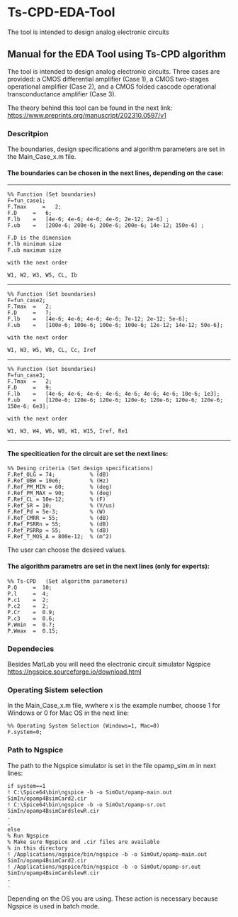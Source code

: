 # Ts-CPD-EDA-Tool
The tool is intended to design analog electronic circuits

## Manual for the EDA Tool using Ts-CPD algorithm


The tool is intended to design analog electronic circuits. Three cases are provided: a CMOS differential amplifier (Case 1), a CMOS two-stages operational amplifier (Case 2), and a CMOS folded cascode operational transconductance amplifier (Case 3). 

The theory behind this tool can be found in the next link:
https://www.preprints.org/manuscript/202310.0597/v1

### Descritpion

 The boundaries, design specifications and algorithm parameters are set in the Main_Case_x.m file.

 #### The boundaries can be chosen in the next lines, depending on the case:

----------
```
%% Function (Set boundaries)
F=fun_case1;
F.Tmax     =   2;
F.D     =   6;
F.lb    =   [4e-6; 4e-6; 4e-6; 4e-6; 2e-12; 2e-6] ;
F.ub    =   [200e-6; 200e-6; 200e-6; 200e-6; 14e-12; 150e-6] ;

F.D is the dimension
F.lb minimum size
F.ub maximum size

with the next order

W1, W2, W3, W5, CL, Ib
```
----------
```
%% Function (Set boundaries)
F=fun_case2;
F.Tmax  =   2;
F.D     =   7;
F.lb    =   [4e-6; 4e-6; 4e-6; 4e-6; 7e-12; 2e-12; 5e-6];
F.ub    =   [100e-6; 100e-6; 100e-6; 100e-6; 12e-12; 14e-12; 50e-6];

with the next order

W1, W3, W5, W8, CL, Cc, Iref
```
----------
```
%% Function (Set boundaries)
F=fun_case3;
F.Tmax  =   2;
F.D     =   9;
F.lb    =   [4e-6; 4e-6; 4e-6; 4e-6; 4e-6; 4e-6; 4e-6; 10e-6; 1e3];
F.ub    =   [120e-6; 120e-6; 120e-6; 120e-6; 120e-6; 120e-6; 120e-6; 150e-6; 6e3];

with the next order

W1, W3, W4, W6, W8, W1, W15, Iref, Re1
```
----------

#### The specitication for the circuit are set the next lines:
```
%% Desing criteria (Set design specifications)
F.Ref_OLG = 74;           % (dB)
F.Ref_UBW = 10e6;         % (Hz)
F.Ref_PM_MIN = 60;        % (deg)
F.Ref_PM_MAX = 90;        % (deg)
F.Ref_CL = 10e-12;        % (F)
F.Ref_SR = 10;            % (V/us)
F.Ref_Pd = 5e-3;          % (W)
F.Ref_CMRR = 55;          % (dB)
F.Ref_PSRRn = 55;         % (dB)
F.Ref_PSRRp = 55;         % (dB)
F.Ref_T_MOS_A = 800e-12;  % (m^2)
```
The user can choose the desired values.

#### The algorithm parametrs are set in the next lines (only for experts):
```
%% Ts-CPD   (Set algorithm parameters)
P.Q     =  10;
P.l     =  4;
P.c1    =  2;
P.c2    =  2;
P.Cr    =  0.9;
P.c3    =  0.6;
P.Wmin  =  0.7;
P.Wmax  =  0.15;
```
### Dependecies
Besides MatLab you will need the electronic circuit simulator Ngspice
https://ngspice.sourceforge.io/download.html

### Operating Sistem selection

In the Main_Case_x.m file, wwhere x is the example number, choose 1 for Windows or 0 for Mac OS in the next line:
```
%% Operating System Selection (Windows=1, Mac=0)
F.system=0;
```
### Path to Ngspice

The path to the Ngspice simulator is set in the file opamp_sim.m in next lines:
```
if system==1
! C:\Spice64\bin\ngspice -b -o SimOut/opamp-main.out  SimIn/opamp4BsimCard2.cir
! C:\Spice64\bin\ngspice -b -o SimOut/opamp-sr.out    SimIn/opamp4BsimCardslewR.cir
.
.
else
% Run Ngspice
% Make sure Ngspice and .cir files are available
% in this directory
! /Applications/ngspice/bin/ngspice -b -o SimOut/opamp-main.out  SimIn/opamp4BsimCard2.cir
! /Applications/ngspice/bin/ngspice -b -o SimOut/opamp-sr.out    SimIn/opamp4BsimCardslewR.cir
.
.
```
Depending on the OS you are using. These action is necessary because Ngspice is used in batch mode.

